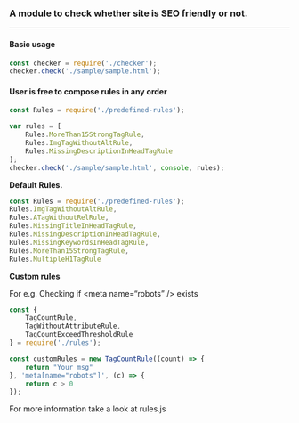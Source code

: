 ### A module to check whether site is SEO friendly or not.
---

#### Basic usage

```javascript
const checker = require('./checker');
checker.check('./sample/sample.html');
```

#### User is free to compose rules in any order

```javascript
const Rules = require('./predefined-rules');

var rules = [
	Rules.MoreThan15StrongTagRule,
	Rules.ImgTagWithoutAltRule,
	Rules.MissingDescriptionInHeadTagRule
];
checker.check('./sample/sample.html', console, rules);
```
**Default Rules.**

```javascript
const Rules = require('./predefined-rules');
Rules.ImgTagWithoutAltRule,
Rules.ATagWithoutRelRule,
Rules.MissingTitleInHeadTagRule,
Rules.MissingDescriptionInHeadTagRule,
Rules.MissingKeywordsInHeadTagRule,
Rules.MoreThan15StrongTagRule,
Rules.MultipleH1TagRule
```

**Custom rules**

For e.g. Checking if &lt;meta name=“robots” /&gt; exists

```javascript
const {
	TagCountRule,
	TagWithoutAttributeRule,
	TagCountExceedThresholdRule
} = require('./rules');

const customRules = new TagCountRule((count) => {
	return "Your msg"
}, 'meta[name="robots"]', (c) => {
	return c > 0
});
```
For more information take a look at rules.js

